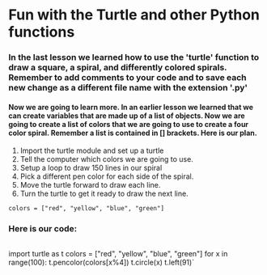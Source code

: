 # Fun with the Turtle and other Python functions

### In the last lesson we learned how to use the 'turtle' function to draw a square, a spiral, and differently colored spirals. Remember to add comments to your code and to save each new change as a different file name with the extension '.py'

#### Now we are going to learn more. In an earlier lesson we learned that we can create variables that are made up of a list of objects. Now we are going to create a list of colors that we are going to use to create a four color spiral. Remember a list is contained in [] brackets. Here is our plan.

1. Import the turtle module and set up a turtle
2. Tell the computer which colors we are going to use.
3. Setup a loop to draw 150 lines in our spiral
4. Pick a different pen color for each side of the spiral.
5. Move the turtle forward to draw each line.
6. Turn the turtle to get it ready to draw the next line.

````
colors = ["red", "yellow", "blue", "green"]
````

### Here is our code:
```
```
import turtle as t 
colors = ["red", "yellow", "blue", "green"] 
for x in range(100): 
  t.pencolor(colors[x%4])
  t.circle(x) 
  t.left(91)`

  ````


